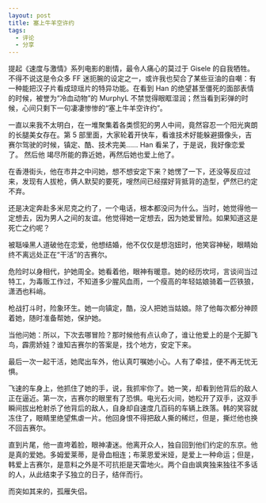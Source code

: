 ```yaml
---
layout: post
title: 塞上牛羊空许约
tags:
  - 评论
  - 分享
---
```

提起《速度与激情》系列电影的剧情，最令人痛心的莫过于 Gisele 的自我牺牲。不得不说这是令众多 FF 迷扼腕的设定之一，或许我也契合了某些豆油的自嘲：有一种能把汉子片看成琼瑶片的特异功能。在看到 Han 的绝望甚至僵死的面部表情的时候，被誉为“冷血动物”的 MurphyL 不禁觉得眼眶湿润；然当看到彩弹的时候，心间只剩下一句凄凄惨惨的“塞上牛羊空许约”。

一直以来我不太明白，在一堆聚集着各类惯犯的男人中间，竟然容忍一个阳光爽朗的长腿美女存在。第 5 部里面，大家轮着开快车，看谁技术好能躲避摄像头，吉赛尔驾驶的时候，镇定、酷、技术完美…… Han 看呆了，于是说，我好像恋爱了。 然后他 竭尽所能的靠近她，再然后她也爱上他了。



在香港街头，他在市井之中问她，想不想安定下来？她愣了一下，还没等反应过来，发现有人拔枪，俩人默契的要死，嗖然间已经摆好背抵背的造型，俨然已约定不弃。

还是决定奔赴多米尼克之约了，一个电话，根本都没问为什么。当时，她觉得他一定想去，因为男人之间的友谊。他觉得她一定想去，因为她爱冒险。如果知道这是死亡之约呢？

被聒噪黑人道破他在恋爱，他想结婚，他不仅仅是想泡妞时，他笑容神秘，眼睛始终不离远处正在“干活”的吉赛尔。

危险时以身相代，护她周全。她看着他，眼神有暖意。她的经历坎坷，言谈间当过特工，为毒贩工作过，不知道多少腥风血雨，一个瘦高的年轻姑娘骑着一匹铁狼，潇洒也料峭。

枪战打斗时，险象环生。她一向镇定，酷，没人把她当姑娘。除了他每次都分神顾着她，随时准备帮她，保护她。

当他问她：所以，下次去哪冒险？那时候他有点认命了，谁让他爱上的是个无脚飞鸟，霹雳娇娃？谁知吉赛尔的答案是，找个地方，安定下来。

最后一次一起干活，她爬出车外，他认真叮嘱她小心。人有了牵挂，便不再无忧无惧。

飞速的车身上，他抓住了她的手，说，我抓牢你了。她一笑，却看到他背后的敌人正在逼近。第一次，吉赛尔的眼里有了恐惧。电光石火间，她松开了双手，这双手瞬间拔出枪射杀了他背后的敌人，自身却自速度几百码的车辆上跌落。韩的笑容就冻住了，眼睛里绝望焦虐一片。他回身恨不得把敌人撕的稀烂，但是，撕烂他也换不回吉赛尔。

直到片尾，他一直垮着脸，眼神凄迷。他离开众人，独自回到他们约定的东京。他是真的爱她。多姆爱莱蒂，是骨血相连；布莱恩爱米娅，是爱上一种命运；但是，韩爱上吉赛尔，是意料之外是不可抗拒是天雷地火。两个自由飒爽独来独往不多话的人，从此结束孑孓独立的日子，结伴而行。

而突如其来的，孤雁失侣。
